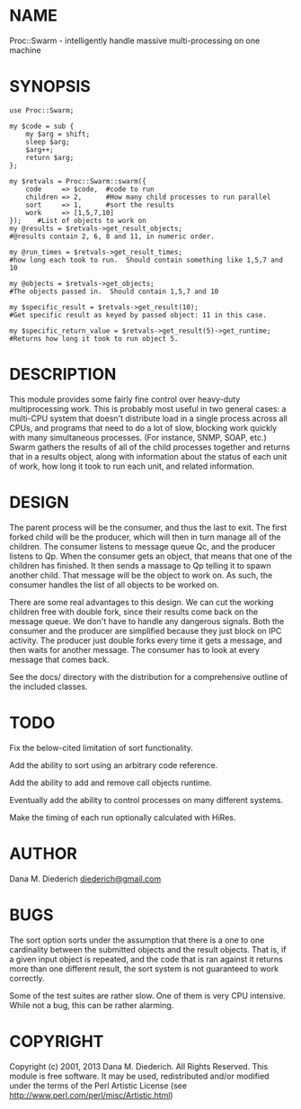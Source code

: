 # NAME

Proc::Swarm - intelligently handle massive multi-processing on one machine

# SYNOPSIS

    use Proc::Swarm;

    my $code = sub {
        my $arg = shift;
        sleep $arg;
        $arg++;
        return $arg;
    };

    my $retvals = Proc::Swarm::swarm({
        code     => $code,  #code to run
        children => 2,      #How many child processes to run parallel
        sort     => 1,      #sort the results
        work     => [1,5,7,10]
    });    #List of objects to work on
    my @results = $retvals->get_result_objects;
    #@results contain 2, 6, 8 and 11, in numeric order.

    my @run_times = $retvals->get_result_times;
    #how long each took to run.  Should contain something like 1,5,7 and 10

    my @objects = $retvals->get_objects;
    #The objects passed in.  Should contain 1,5,7 and 10

    my $specific_result = $retvals->get_result(10);    
    #Get specific result as keyed by passed object: 11 in this case.

    my $specific_return_value = $retvals->get_result(5)->get_runtime;
    #Returns how long it took to run object 5.

# DESCRIPTION

This module provides some fairly fine control over heavy-duty multiprocessing
work.  This is probably most useful in two general cases: a multi-CPU system
that doesn't distribute load in a single process across all CPUs, and 
programs that need to do a lot of slow, blocking work quickly with many
simultaneous processes.  (For instance, SNMP, SOAP, etc.)  Swarm gathers
the results of all of the child processes together and returns that in a
results object, along with information about the status of each unit of work,
how long it took to run each unit, and related information.

# DESIGN

The parent process will be the consumer, and thus the last to exit.  The
first forked child will be the producer, which will then in turn manage all
of the children.  The consumer listens to message queue Qc, and the
producer listens to Qp.  When the consumer gets an object, that means that
one of the children has finished.  It then sends a massage to Qp telling it
to spawn another child.  That message will be the object to work on.  As
such, the consumer handles the list of all objects to be worked on.

There are some real advantages to this design.  We can cut the working
children free with double fork, since their results come back on the message
queue.  We don't have to handle any dangerous signals.  Both the consumer
and the producer are simplified because they just block on IPC activity.
The producer just double forks every time it gets a message, and then waits
for another message.  The consumer has to look at every message that comes
back.

See the docs/ directory with the distribution for a comprehensive
outline of the included classes.

# TODO

Fix the below-cited limitation of sort functionality.

Add the ability to sort using an arbitrary code reference.

Add the ability to add and remove call objects runtime.

Eventually add the ability to control processes on many different
systems.

Make the timing of each run optionally calculated with HiRes.

# AUTHOR

Dana M. Diederich <diederich@gmail.com>

# BUGS

The sort option sorts under the assumption that there is a one to one
cardinality between the submitted objects and the result objects.  That is,
if a given input object is repeated, and the code that is ran against it
returns more than one different result, the sort system is not guaranteed
to work correctly.

Some of the test suites are rather slow.  One of them is very CPU 
intensive.  While not a bug, this can be rather alarming.

# COPYRIGHT

Copyright (c) 2001, 2013 Dana M. Diederich. All Rights Reserved.
This module is free software. It may be used, redistributed
and/or modified under the terms of the Perl Artistic License
  (see http://www.perl.com/perl/misc/Artistic.html)

